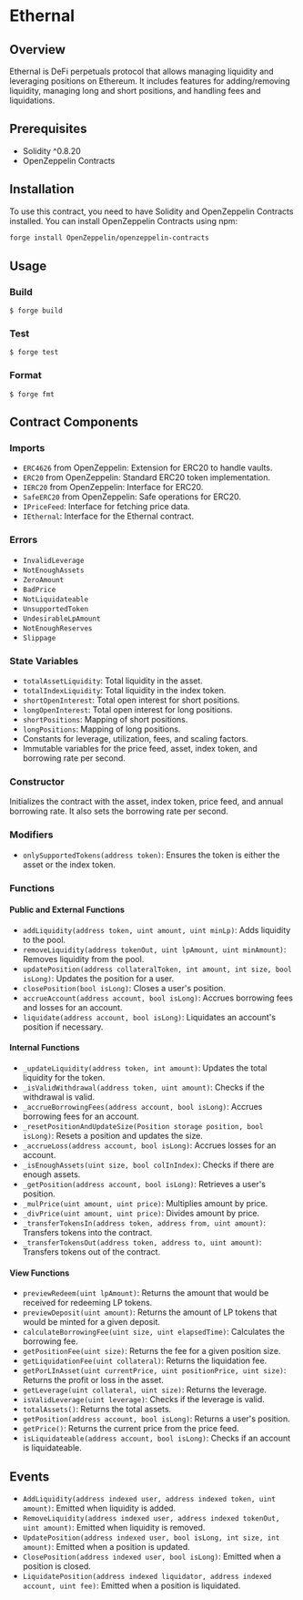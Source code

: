# Ethernal

## Overview

Ethernal is DeFi perpetuals protocol that allows managing liquidity and leveraging positions on Ethereum. It includes features for adding/removing liquidity, managing long and short positions, and handling fees and liquidations.

## Prerequisites

- Solidity ^0.8.20
- OpenZeppelin Contracts

## Installation

To use this contract, you need to have Solidity and OpenZeppelin Contracts installed. You can install OpenZeppelin Contracts using npm:

```sh
forge install OpenZeppelin/openzeppelin-contracts
```

## Usage

### Build

```shell
$ forge build
```

### Test

```shell
$ forge test
```

### Format

```shell
$ forge fmt
```

## Contract Components

### Imports

- `ERC4626` from OpenZeppelin: Extension for ERC20 to handle vaults.
- `ERC20` from OpenZeppelin: Standard ERC20 token implementation.
- `IERC20` from OpenZeppelin: Interface for ERC20.
- `SafeERC20` from OpenZeppelin: Safe operations for ERC20.
- `IPriceFeed`: Interface for fetching price data.
- `IEthernal`: Interface for the Ethernal contract.

### Errors

- `InvalidLeverage`
- `NotEnoughAssets`
- `ZeroAmount`
- `BadPrice`
- `NotLiquidateable`
- `UnsupportedToken`
- `UndesirableLpAmount`
- `NotEnoughReserves`
- `Slippage`

### State Variables

- `totalAssetLiquidity`: Total liquidity in the asset.
- `totalIndexLiquidity`: Total liquidity in the index token.
- `shortOpenInterest`: Total open interest for short positions.
- `longOpenInterest`: Total open interest for long positions.
- `shortPositions`: Mapping of short positions.
- `longPositions`: Mapping of long positions.
- Constants for leverage, utilization, fees, and scaling factors.
- Immutable variables for the price feed, asset, index token, and borrowing rate per second.

### Constructor

Initializes the contract with the asset, index token, price feed, and annual borrowing rate. It also sets the borrowing rate per second.

### Modifiers

- `onlySupportedTokens(address token)`: Ensures the token is either the asset or the index token.

### Functions

#### Public and External Functions

- `addLiquidity(address token, uint amount, uint minLp)`: Adds liquidity to the pool.
- `removeLiquidity(address tokenOut, uint lpAmount, uint minAmount)`: Removes liquidity from the pool.
- `updatePosition(address collateralToken, int amount, int size, bool isLong)`: Updates the position for a user.
- `closePosition(bool isLong)`: Closes a user's position.
- `accrueAccount(address account, bool isLong)`: Accrues borrowing fees and losses for an account.
- `liquidate(address account, bool isLong)`: Liquidates an account's position if necessary.

#### Internal Functions

- `_updateLiquidity(address token, int amount)`: Updates the total liquidity for the token.
- `_isValidWithdrawal(address token, uint amount)`: Checks if the withdrawal is valid.
- `_accrueBorrowingFees(address account, bool isLong)`: Accrues borrowing fees for an account.
- `_resetPositionAndUpdateSize(Position storage position, bool isLong)`: Resets a position and updates the size.
- `_accrueLoss(address account, bool isLong)`: Accrues losses for an account.
- `_isEnoughAssets(uint size, bool colInIndex)`: Checks if there are enough assets.
- `_getPosition(address account, bool isLong)`: Retrieves a user's position.
- `_mulPrice(uint amount, uint price)`: Multiplies amount by price.
- `_divPrice(uint amount, uint price)`: Divides amount by price.
- `_transferTokensIn(address token, address from, uint amount)`: Transfers tokens into the contract.
- `_transferTokensOut(address token, address to, uint amount)`: Transfers tokens out of the contract.

#### View Functions

- `previewRedeem(uint lpAmount)`: Returns the amount that would be received for redeeming LP tokens.
- `previewDeposit(uint amount)`: Returns the amount of LP tokens that would be minted for a given deposit.
- `calculateBorrowingFee(uint size, uint elapsedTime)`: Calculates the borrowing fee.
- `getPositionFee(uint size)`: Returns the fee for a given position size.
- `getLiquidationFee(uint collateral)`: Returns the liquidation fee.
- `getPorLInAsset(uint currentPrice, uint positionPrice, uint size)`: Returns the profit or loss in the asset.
- `getLeverage(uint collateral, uint size)`: Returns the leverage.
- `isValidLeverage(uint leverage)`: Checks if the leverage is valid.
- `totalAssets()`: Returns the total assets.
- `getPosition(address account, bool isLong)`: Returns a user's position.
- `getPrice()`: Returns the current price from the price feed.
- `isLiquidateable(address account, bool isLong)`: Checks if an account is liquidateable.

## Events

- `AddLiquidity(address indexed user, address indexed token, uint amount)`: Emitted when liquidity is added.
- `RemoveLiquidity(address indexed user, address indexed tokenOut, uint amount)`: Emitted when liquidity is removed.
- `UpdatePosition(address indexed user, bool isLong, int size, int amount)`: Emitted when a position is updated.
- `ClosePosition(address indexed user, bool isLong)`: Emitted when a position is closed.
- `LiquidatePosition(address indexed liquidator, address indexed account, uint fee)`: Emitted when a position is liquidated.
